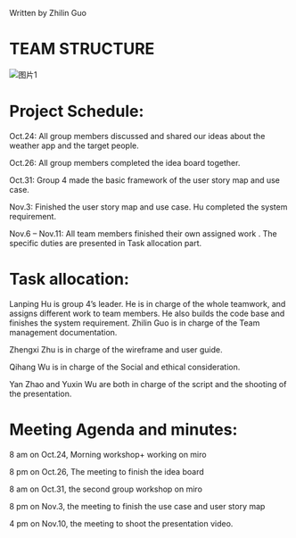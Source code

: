Written by Zhilin Guo
# TEAM STRUCTURE
![图片1](https://user-images.githubusercontent.com/109771382/201101011-7dd55b84-6866-434c-a77a-cdf79df4f130.png)
# Project Schedule:
Oct.24: All group members discussed and shared our ideas about the weather app and the target people.

Oct.26: All group members completed the idea board together.

Oct.31: Group 4 made the basic framework of the user story map and use case.

Nov.3:  Finished the user story map and use case. Hu completed the system requirement.

Nov.6 – Nov.11: All team members finished their own assigned work . The specific duties are presented in Task allocation part.

# Task allocation:
Lanping Hu is group 4’s leader. He is in charge of the whole teamwork, and assigns different work to team members. He also builds the code base and finishes the system requirement.
Zhilin Guo  is in charge of the Team management documentation.

Zhengxi Zhu is in charge of the wireframe and user guide.

Qihang Wu is in charge of the Social and ethical consideration.

Yan Zhao and Yuxin Wu are both in charge of the script and the shooting of the presentation.

# Meeting Agenda and minutes: 
 8 am on Oct.24, Morning workshop+ working on miro
 
 8 pm on Oct.26, The meeting to finish the idea board
 
 8 am on Oct.31, the second group workshop on miro
 
 8 pm on Nov.3, the meeting to finish the use case and user story map 
 
 4 pm on Nov.10, the meeting to shoot the presentation video.


